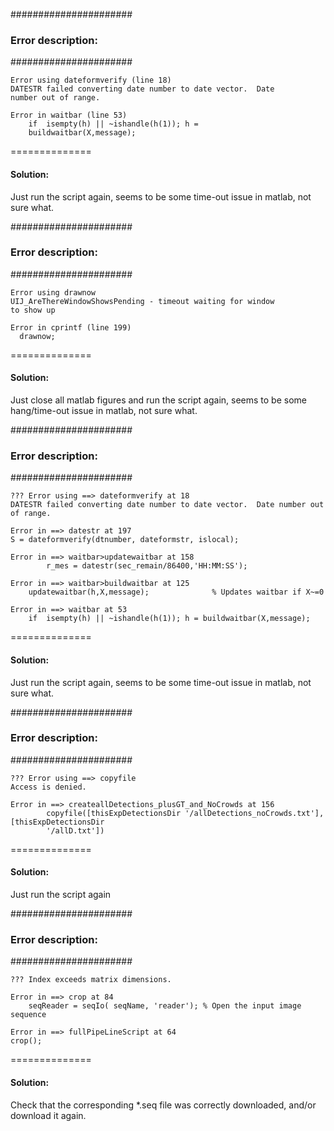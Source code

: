 ######################
### Error description:
######################
```
Error using dateformverify (line 18)
DATESTR failed converting date number to date vector.  Date
number out of range.

Error in waitbar (line 53)
    if  isempty(h) || ~ishandle(h(1)); h =
    buildwaitbar(X,message);	
```
==============	
#### Solution:
Just run the script again, seems to be some time-out issue in matlab, not sure what.

######################
### Error description:
######################
```
Error using drawnow
UIJ_AreThereWindowShowsPending - timeout waiting for window
to show up

Error in cprintf (line 199)
  drawnow;
```

==============	
#### Solution:
Just close all matlab figures and run the script again, seems to be some hang/time-out issue in matlab, not sure what.

######################
### Error description:
######################
```
??? Error using ==> dateformverify at 18
DATESTR failed converting date number to date vector.  Date number out of range.

Error in ==> datestr at 197
S = dateformverify(dtnumber, dateformstr, islocal);

Error in ==> waitbar>updatewaitbar at 158
        r_mes = datestr(sec_remain/86400,'HH:MM:SS');

Error in ==> waitbar>buildwaitbar at 125
    updatewaitbar(h,X,message);              % Updates waitbar if X~=0

Error in ==> waitbar at 53
    if  isempty(h) || ~ishandle(h(1)); h = buildwaitbar(X,message);
```
	
==============	
#### Solution:
Just run the script again, seems to be some time-out issue in matlab, not sure what.

######################
### Error description:
######################
```
??? Error using ==> copyfile
Access is denied.

Error in ==> createallDetections_plusGT_and_NoCrowds at 156
        copyfile([thisExpDetectionsDir '/allDetections_noCrowds.txt'],[thisExpDetectionsDir
        '/allD.txt'])
```

==============	
#### Solution:
Just run the script again

######################
### Error description:
######################
```
??? Index exceeds matrix dimensions.

Error in ==> crop at 84
    seqReader = seqIo( seqName, 'reader'); % Open the input image sequence

Error in ==> fullPipeLineScript at 64
crop();
```

==============	
#### Solution:
Check that the corresponding *.seq file was correctly downloaded, and/or download it again.
